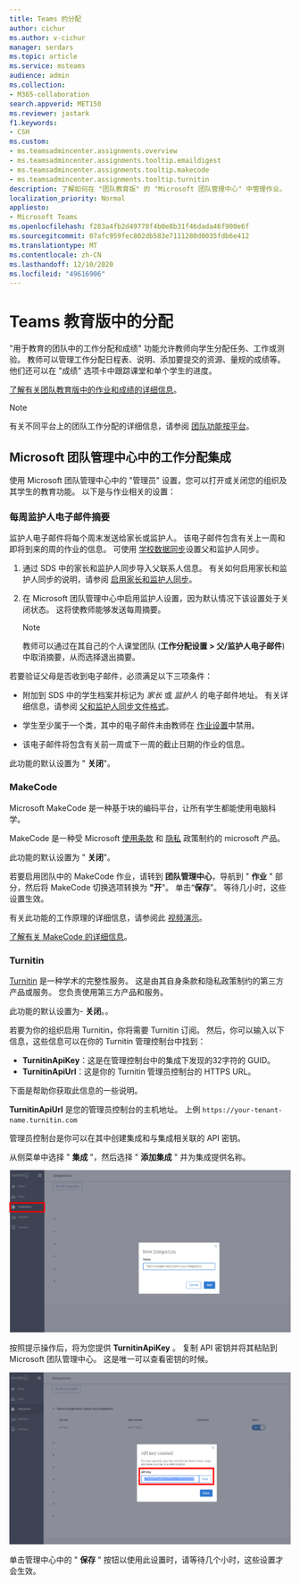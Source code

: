 ```yaml
---
title: Teams 的分配
author: cichur
ms.author: v-cichur
manager: serdars
ms.topic: article
ms.service: msteams
audience: admin
ms.collection:
- M365-collaboration
search.appverid: MET150
ms.reviewer: jastark
f1.keywords:
- CSH
ms.custom:
- ms.teamsadmincenter.assignments.overview
- ms.teamsadmincenter.assignments.tooltip.emaildigest
- ms.teamsadmincenter.assignments.tooltip.makecode
- ms.teamsadmincenter.assignments.tooltip.turnitin
description: 了解如何在 "团队教育版" 的 "Microsoft 团队管理中心" 中管理作业。
localization_priority: Normal
appliesto:
- Microsoft Teams
ms.openlocfilehash: f283a4fb2d49778f4b0e8b31f46dada46f900e6f
ms.sourcegitcommit: 07afc959fec802db583e7111280d0035fdb6e412
ms.translationtype: MT
ms.contentlocale: zh-CN
ms.lasthandoff: 12/10/2020
ms.locfileid: "49616906"
---
```

# <a name="assignments-in-teams-for-education"></a>Teams 教育版中的分配

"用于教育的团队中的工作分配和成绩" 功能允许教师向学生分配任务、工作或测验。 教师可以管理工作分配日程表、说明、添加要提交的资源、量规的成绩等。 他们还可以在 "成绩" 选项卡中跟踪课堂和单个学生的进度。

[了解有关团队教育版中的作业和成绩的详细信息](https://support.office.com/article/microsoft-teams-5aa4431a-8a3c-4aa5-87a6-b6401abea114?ui=en-US&rs=en-IE&ad=IE#ID0EAABAAA=Assignments)。

> [!Note]
> 有关不同平台上的团队工作分配的详细信息，请参阅 [团队功能按平台](https://support.microsoft.com/office/teams-features-by-platform-debe7ff4-7db4-4138-b7d0-fcc276f392d3)。

## <a name="assignments-integrations-in-the-microsoft-teams-admin-center"></a>Microsoft 团队管理中心中的工作分配集成

使用 Microsoft 团队管理中心中的 "管理员" 设置，您可以打开或关闭您的组织及其学生的教育功能。 以下是与作业相关的设置：

<a name="#bkemaildigest"> </a>
### <a name="weekly-guardian-email-digest"></a>每周监护人电子邮件摘要


监护人电子邮件将每个周末发送给家长或监护人。 该电子邮件包含有关上一周和即将到来的周的作业的信息。 可使用 [学校数据同步](https://docs.microsoft.com/schooldatasync/parent-contact-sync)设置父和监护人同步。

1. 通过 SDS 中的家长和监护人同步导入父联系人信息。 有关如何启用家长和监护人同步的说明，请参阅 [启用家长和监护人同步](https://docs.microsoft.com/schooldatasync/parent-contact-sync#enabling-parent-and-guardian-sync)。

2. 在 Microsoft 团队管理中心中启用监护人设置，因为默认情况下该设置处于关闭状态。 这将使教师能够发送每周摘要。

   > [!NOTE]
   > 教师可以通过在其自己的个人课堂团队 (**工作分配设置 > 父/监护人电子邮件**) 中取消摘要，从而选择退出摘要。

若要验证父母是否收到电子邮件，必须满足以下三项条件：

 - 附加到 SDS 中的学生档案并标记为 _家长_ 或 _监护人_ 的电子邮件地址。 有关详细信息，请参阅 [父和监护人同步文件格式](https://docs.microsoft.com/schooldatasync/parent-contact-sync-file-format)。

 - 学生至少属于一个类，其中的电子邮件未由教师在 [作业设置](https://support.microsoft.com/office/adjust-assignment-settings-in-your-class-team-05bb3b89-1cdf-415a-b6c7-44add0376a77)中禁用。

 - 该电子邮件将包含有关前一周或下一周的截止日期的作业的信息。

此功能的默认设置为 " **关闭**"。


<a name="bkmakecode"> </a>
### <a name="makecode"></a>MakeCode
Microsoft MakeCode 是一种基于块的编码平台，让所有学生都能使用电脑科学。 

MakeCode 是一种受 Microsoft [使用条款](https://go.microsoft.com/fwlink/?LinkID=206977) 和 [隐私](https://go.microsoft.com/fwlink/?LinkId=521839) 政策制约的 microsoft 产品。

此功能的默认设置为 " **关闭**"。

若要启用团队中的 MakeCode 作业，请转到 **团队管理中心**，导航到 " **作业** " 部分，然后将 MakeCode 切换选项转换为 **"开**"。 单击“**保存**”。 等待几小时，这些设置生效。

有关此功能的工作原理的详细信息，请参阅此 [视频演示](https://makecode.com/blog/teams/teams-assignments)。

[了解有关 MakeCode 的详细信息](https://aka.ms/makecode)。

<a name="#turnitin"> </a>
### <a name="turnitin"></a>Turnitin

[Turnitin](https://www.turnitin.com/) 是一种学术的完整性服务。 这是由其自身条款和隐私政策制约的第三方产品或服务。 您负责使用第三方产品和服务。

此功能的默认设置为- **关闭**。。

若要为你的组织启用 Turnitin，你将需要 Turnitin 订阅。 然后，你可以输入以下信息，这些信息可以在你的 Turnitin 管理控制台中找到：

  * **TurnitinApiKey**：这是在管理控制台中的集成下发现的32字符的 GUID。
  * **TurnitinApiUrl**：这是你的 Turnitin 管理员控制台的 HTTPS URL。

下面是帮助你获取此信息的一些说明。

**TurnitinApiUrl** 是您的管理员控制台的主机地址。
上例 `https://your-tenant-name.turnitin.com`

管理员控制台是你可以在其中创建集成和与集成相关联的 API 密钥。

从侧菜单中选择 " **集成** "，然后选择 " **添加集成** " 并为集成提供名称。

![显示添加新集成的屏幕截图](./educationImages/Assignments_mopo_turnitin2.png)

按照提示操作后，将为您提供 **TurnitinApiKey** 。 复制 API 密钥并将其粘贴到 Microsoft 团队管理中心。  这是唯一可以查看密钥的时候。

![显示复制 API 密钥的屏幕截图](./educationImages/Assignments_mopo_turnitin3.png)

单击管理中心中的 " **保存** " 按钮以使用此设置时，请等待几个小时，这些设置才会生效。

